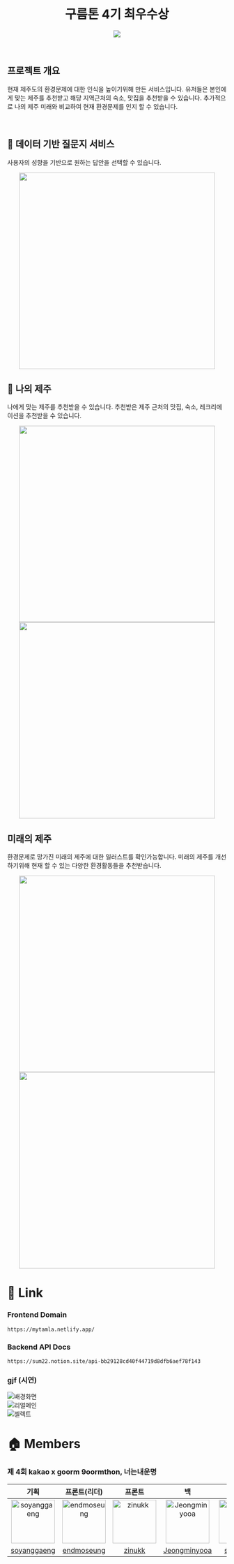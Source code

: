 <div align="center">

# **구름톤 4기 최우수상**

<img src="https://velog.velcdn.com/images/zinukk/post/cfc33f92-e92a-454c-9f8e-52e9e93cfecf/image.png" ><br>

</div>

<br>

## 프로젝트 개요

현재 제주도의 환경문제에 대한 인식을 높이기위해 만든 서비스입니다.
유저들은 본인에게 맞는 제주를 추천받고 해당 지역근처의 숙소, 맛집을 추천받을 수 있습니다. 추가적으로 나의 제주 미래와 비교하여 현재 환경문제를 인지 할 수 있습니다.

<br/>

## 📍 데이터 기반 질문지 서비스

사용자의 성향을 기반으로 원하는 답안을 선택할 수 있습니다.

<p align="center"><img src="https://user-images.githubusercontent.com/103626175/209898173-ca1add7b-007f-4a42-a3a2-b6051a81501e.png" height="450px"> </p>

## 📑 나의 제주

나에게 맞는 제주를 추천받을 수 있습니다.
추천받은 제주 근처의 맛집, 숙소, 레크리에이션을 추천받을 수 있습니다.

<p align="center">
<img src="https://user-images.githubusercontent.com/103626175/209898248-ebc7f676-f241-4551-bd83-34c328ac9e70.png" height="450px">  
<img src="https://user-images.githubusercontent.com/103626175/209898262-17175f35-d781-4c35-ba41-d800be76354b.png" height="450px">  
</p>

## 미래의 제주

환경문제로 망가진 미래의 제주에 대한 일러스트를 확인가능합니다.
미래의 제주를 개선하기위해 현재 할 수 있는 다양한 환경활동들을 추천받습니다.

<p align="center">
<img src="https://user-images.githubusercontent.com/103626175/209898322-53e0d28c-a3fd-4656-85b8-a22c7b0bd829.png" height="450px">  
<img src="https://user-images.githubusercontent.com/103626175/209898384-0c96545d-90f8-4ef3-b6ac-d95b883fc993.png" height="450px">  
</p>

# 📎 Link

### Frontend Domain

`https://mytamla.netlify.app/`

### Backend API Docs

`https://sum22.notion.site/api-bb29128cd40f44719d8dfb6aef78f143`

### gjf (시연)

![배경화면](https://user-images.githubusercontent.com/103626175/209897331-b9ed7ff7-ef2c-48c0-9e95-b969ca1820d9.gif)<br>
![리얼메인](https://user-images.githubusercontent.com/103626175/209897333-b8491109-f0d1-46b1-9dbf-b958832548f7.gif)<br>
![셀렉트](https://user-images.githubusercontent.com/103626175/209897354-109ac71e-c046-4f4d-a30b-1ec2b72b3049.gif)<br>

# 🏠 Members

### 제 4회 kakao x goorm 9oormthon, 너는내운명

|                                                        기획                                                        |                                                프론트(리더)                                                 |                                                 프론트                                                 |                                                      백                                                      |                                                 디자이너                                                 |
| :----------------------------------------------------------------------------------------------------------------: | :---------------------------------------------------------------------------------------------------------: | :----------------------------------------------------------------------------------------------------: | :----------------------------------------------------------------------------------------------------------: | :------------------------------------------------------------------------------------------------------: |
| <img src="https://avatars.githubusercontent.com/u/102569551?s=100&v=4" alt="soyanggaeng" width="100" height="100"> | <img src="https://avatars.githubusercontent.com/u/103626175?v=4" alt="endmoseung" width="100" height="100"> | <img src="https://avatars.githubusercontent.com/u/97172321?v=4" alt="zinukk" width="100" height="100"> | <img src="https://avatars.githubusercontent.com/u/78305431?v=4" alt="Jeongminyooa" width="100" height="100"> | <img src="https://avatars.githubusercontent.com/u/121597854?v=4" alt="sumsum2" width="100" height="100"> |
|                                   [soyanggaeng](https://github.com/soyanggaeng)                                    |                          [endmoseung](https://github.com/endmoseung?tab=following)                          |                                  [zinukk](https://github.com/zinukk)                                   |                               [Jeongminyooa](https://github.com/Jeongminyooa)                                |                                  [sumsum2](https://github.com/sumsum2)                                   |
